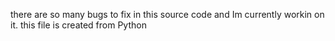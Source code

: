 there are so many bugs to fix in this source code and Im currently workin on it.
this file is created from Python
